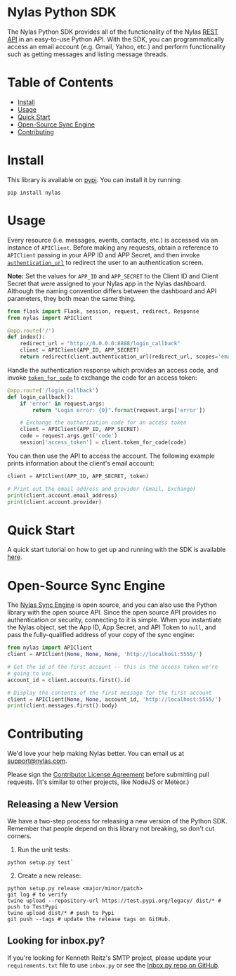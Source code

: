 # Nylas Python SDK 

The Nylas Python SDK provides all of the functionality of the Nylas [REST API](https://docs.nylas.com/reference) in an easy-to-use Python API. With the SDK, you can programmatically access an email account (e.g. Gmail, Yahoo, etc.) and perform functionality such as getting messages and listing message threads.

# Table of Contents

* [Install](#install)
* [Usage](#usage)
* [Quick Start](#quick-start)
* [Open-Source Sync Engine](#open-source-sync-engine)
* [Contributing](#contributing)

# Install

This library is available on [pypi](https://pypi.org/). You can install it by running:

```shell
pip install nylas
```

# Usage

Every resource (i.e. messages, events, contacts, etc.) is accessed via an instance of ```APIClient```. Before making any requests, obtain a reference to ```APIClient``` passing in your APP ID and APP Secret, and then invoke [```authentication_url```](https://docs.nylas.com/reference#oauthauthorize) to redirect the user to an authentication screen.

**Note:** Set the values for ```APP_ID``` and ```APP_SECRET``` to the Client ID and Client Secret that were assigned to your Nylas app in the Nylas dashboard. Although the naming convention differs between the dashboard and API parameters, they both mean the same thing.

```python
from flask import Flask, session, request, redirect, Response
from nylas import APIClient

@app.route('/')
def index():
    redirect_url = "http://0.0.0.0:8888/login_callback"
    client = APIClient(APP_ID, APP_SECRET)
    return redirect(client.authentication_url(redirect_url, scopes='email.read_only,email.send'))
```

Handle the authentication response which provides an access code, and invoke [```token_for_code```](https://docs.nylas.com/reference#oauthtoken) to exchange the code for an access token:

```python
@app.route('/login_callback')
def login_callback():
    if 'error' in request.args:
        return "Login error: {0}".format(request.args['error'])

    # Exchange the authorization code for an access token
    client = APIClient(APP_ID, APP_SECRET)
    code = request.args.get('code')
    session['access_token'] = client.token_for_code(code)
```

You can then use the API to access the account. The following example prints information about the client's email account:

```python
client = APIClient(APP_ID, APP_SECRET, token)

# Print out the email address and provider (Gmail, Exchange)
print(client.account.email_address)
print(client.account.provider)
```

# Quick Start

A quick start tutorial on how to get up and running with the SDK is available [here](https://docs.nylas.com/docs/python-quick-start).

# Open-Source Sync Engine

The [Nylas Sync Engine](http://github.com/nylas/sync-engine) is open source, and you can also use the Python library with the open source API. Since the open source API provides no authentication or security, connecting to it is simple. When you instantiate the Nylas object, set the App ID, App Secret, and API Token to `null`, and pass the fully-qualified address of your copy of the sync engine:

```python
from nylas import APIClient
client = APIClient(None, None, None, 'http://localhost:5555/')

# Get the id of the first account -- this is the access token we're
# going to use.
account_id = client.accounts.first().id

# Display the contents of the first message for the first account
client = APIClient(None, None, account_id, 'http://localhost:5555/')
print(client.messages.first().body)
```

# Contributing

We'd love your help making Nylas better. You can email us at [support@nylas.com](mailto:support@nylas.com).

Please sign the [Contributor License Agreement](https://goo.gl/forms/lKbET6S6iWsGoBbz2) before submitting pull requests. (It's similar to other projects, like NodeJS or Meteor.)

## Releasing a New Version

We have a two-step process for releasing a new version of the Python SDK. Remember that people depend on this library not breaking, so don't cut corners.

1. Run the unit tests:

```shell
python setup.py test`
```

2. Create a new release:

```shell
python setup.py release <major/minor/patch>
git log # to verify
twine upload --repository-url https://test.pypi.org/legacy/ dist/* # push to TestPypi
twine upload dist/* # push to Pypi
git push --tags # update the release tags on GitHub.
```

## Looking for inbox.py?

If you're looking for Kenneth Reitz's SMTP project, please update your `requirements.txt` file to use `inbox.py` or see the [Inbox.py repo on GitHub](https://github.com/kennethreitz/inbox.py).
